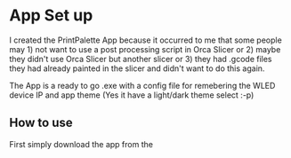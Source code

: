 # App Set up

I created the PrintPalette App because it occurred to me that some people may 1) not want to use a post processing script in Orca Slicer or 2) maybe they didn't use Orca Slicer but another slicer or 3) they had .gcode files they had already painted in the slicer and didn't want to do this again.

The App is a ready to go .exe with a config file for remebering the WLED device IP and app theme (Yes it have a light/dark theme select :-p)

## How to use

First simply download the app from the 
